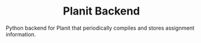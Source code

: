 <div align="center">
    <h1>Planit Backend</h1>
</div>

Python backend for Planit that periodically compiles and stores assignment information.
